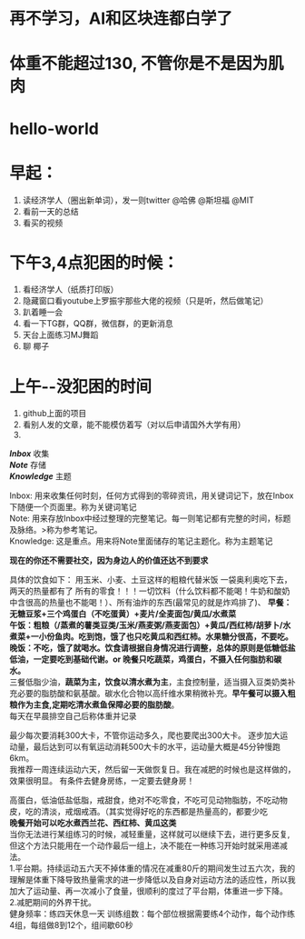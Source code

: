 # 再不学习，AI和区块连都白学了
# __体重不能超过130, 不管你是不是因为肌肉__

# hello-world
# 早起：
1. 读经济学人（圈出新单词），发一则twitter @哈佛 @斯坦福 @MIT
2. 看前一天的总结
3. 看买的视频

# 下午3,4点犯困的时候：
1. 看经济学人（纸质打印版）
2. 隐藏窗口看youtube上罗振宇那些大佬的视频（只是听，然后做笔记）
3. 趴着睡一会
4. 看一下TG群，QQ群，微信群，的更新消息
5. 天台上面练习MJ舞蹈
6. 聊 椰子

# 上午--没犯困的时间
1. github上面的项目
2. 看别人发的文章，能不能模仿着写（对以后申请国外大学有用）
3. 

*__Inbox__* 收集  
*__Note__* 存储  
*__Knowledge__* 主题  

Inbox: 用来收集任何时刻，任何方式得到的零碎资讯，用关键词记下，放在Inbox下随便一个页面里。称为关键词笔记  
Note: 用来存放Inbox中经过整理的完整笔记。每一则笔记都有完整的时间，标题及脉络。>称为参考笔记。  
Knowledge: 这是重点。用来将Note里面储存的笔记主题化。称为主题笔记

__现在的你还不需要社交，因为身边人的价值还达不到要求__

具体的饮食如下： 
用玉米、小麦、土豆这样的粗粮代替米饭 
一袋奥利奥吃下去，两天的热量都有了
所有的零食！！！一切饮料（什么饮料都不能喝！牛奶和酸奶中含很高的热量也不能喝！）、所有油炸的东西(最常见的就是炸鸡排了)、
__早餐：无糖豆浆+三个鸡蛋白（不吃蛋黄）+麦片/全麦面包/黄瓜/水煮菜  
午饭：粗粮（/蒸煮的薯类豆类/玉米/燕麦粥/燕麦面包）+黄瓜/西红柿/胡萝卜/水煮菜+一小份鱼肉。吃到饱，饿了也只吃黄瓜和西红柿。水果糖分很高，不要吃。  
晚饭：不吃，饿了就喝水。饮食请根据自身情况进行调整，总体的原则是低糖低盐低油，一定要吃到基础代谢。or 晚餐只吃蔬菜，鸡蛋白，不摄入任何脂肪和碳水。__  
三餐低脂少油，__蔬菜为主，饮食以清水煮为主__，主食控制量，适当摄入豆类奶类补充必要的脂肪酸和氨基酸。碳水化合物以高纤维水果稍微补充。__早午餐可以摄入粗粮作为主食,定期吃清水煮鱼保障必要的脂肪酸__。  
每天在早晨排空自己后称体重并记录  

最少每次要消耗300大卡，不管你运动多久，爬也要爬出300大卡。
逐步加大运动量，最后达到可以有氧运动消耗500大卡的水平，运动量大概是45分钟慢跑6km。  
我推荐一周连续运动六天，然后留一天做恢复日。我在减肥的时候也是这样做的，效果很明显。
有条件去健身房练，一定要去健身房！

高蛋白，低油低盐低脂，戒甜食，绝对不吃零食，不吃可见动物脂肪，不吃动物皮，吃的清淡，戒烟戒酒。（其实觉得好吃的东西都是热量高的，都要少吃  
__晚餐开始可以吃水煮西兰花、西红柿、黄瓜这类__  
当你无法进行某组练习的时候，减轻重量，这样就可以继续下去，进行更多反复,但这个方法只能用在一个动作最后一组上，决不能在一种练习开始时就采用递减法。  
1.平台期。持续运动五六天不掉体重的情况在减重80斤的期间发生过五六次，我的理解是体重下降导致热量需求的进一步降低以及自身对运动方法的适应性，所以我加大了运动量、再一次减小了食量，很顺利的度过了平台期，体重进一步下降。  
2.减肥期间的外界干扰。  
健身频率：练四天休息一天
训练组数：每个部位根据需要练4个动作，每个动作练4组，每组做8到12个，组间歇60秒



